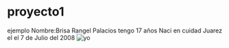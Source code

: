 # proyecto1
ejemplo
Nombre:Brisa Rangel Palacios 
tengo 17 años 
Naci en cuidad Juarez el  el 7 de Julio del 2008 
![yo](https://github.com/user-attachments/assets/97b8ee6e-40a6-474b-a30d-0e8f225ac6e6)
